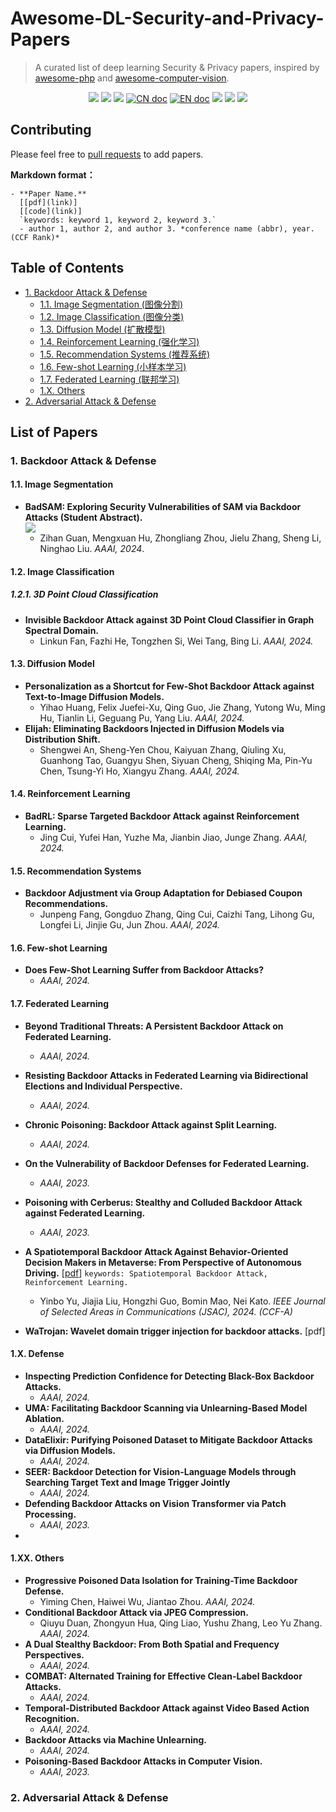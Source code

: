 # Awesome-DL-Security-and-Privacy-Papers
> A curated list of deep learning Security & Privacy papers, inspired by [awesome-php](https://github.com/ziadoz/awesome-php) and [awesome-computer-vision](https://github.com/jbhuang0604/awesome-computer-vision).

<p align='center'>
<img src="https://img.shields.io/github/stars/Allenpandas/Awesome-ML-Supply-Chain-Security-Papers.svg">
<img src="https://img.shields.io/github/forks/Allenpandas/Awesome-ML-Supply-Chain-Security-Papers.svg">
<img src="https://badges.toozhao.com/badges/01J84J9TP68RXS90T6MYGYY0CH/blue.svg" />
<a href="README.zh-CN.md"><img src="https://img.shields.io/badge/文档-中文版-blue.svg" alt="CN doc"></a>
<a href="README.md"><img src="https://img.shields.io/badge/document-English-blue.svg" alt="EN doc"></a>
<img src="https://img.shields.io/github/repo-size/Allenpandas/Awesome-ML-Supply-Chain-Security-Papers.svg">
<img src="https://img.shields.io/github/issues/Allenpandas/Awesome-ML-Supply-Chain-Security-Papers.svg">
<img src="https://img.shields.io/github/issues-pr/Allenpandas/Awesome-ML-Supply-Chain-Security-Papers.svg">
</p>


## Contributing

Please feel free to [pull requests](https://github.com/ASRS-Lab/Awesome-ML-Supply-Chain-Security-Papers/pulls) to add papers.

**Markdown format：**

```
- **Paper Name.**
  [[pdf](link)]
  [[code](link)]
  `keywords: keyword 1, keyword 2, keyword 3.`
  - author 1, author 2, and author 3. *conference name (abbr), year. (CCF Rank)*
```

## Table of Contents

- [1. Backdoor Attack & Defense](#1-Backdoor-Attack--Defense)
  - [1.1. Image Segmentation (图像分割)](#11-Image-Segmentation)
  - [1.2. Image Classification (图像分类)](#12-Image-Classification)
  - [1.3. Diffusion Model (扩散模型)](#13-Diffusion-Model)
  - [1.4. Reinforcement Learning (强化学习)](#14-Reinforcement-Learning)
  - [1.5. Recommendation Systems (推荐系统)](#15-Recommendation-Systems)
  - [1.6. Few-shot Learning (小样本学习)](#16-Few-shot-Learning)
  - [1.7. Federated Learning (联邦学习)](#17-Federated-Learning)
  - [1.X. Others](#1X-Others)
- [2. Adversarial Attack & Defense](#2-Adversarial-Attack--Defense)

## List of Papers

### 1. Backdoor Attack & Defense

#### 1.1. Image Segmentation

- **BadSAM: Exploring Security Vulnerabilities of SAM via Backdoor Attacks (Student Abstract).** <div><img src="https://img.shields.io/badge/CCF_A-DC3545"></div>
  - Zihan Guan, Mengxuan Hu, Zhongliang Zhou, Jielu Zhang, Sheng Li, Ninghao Liu. *AAAI, 2024*.

#### 1.2. Image Classification

##### 1.2.1. 3D Point Cloud Classification

- **Invisible Backdoor Attack against 3D Point Cloud Classifier in Graph Spectral Domain.**
  - Linkun Fan, Fazhi He, Tongzhen Si, Wei Tang, Bing Li. *AAAI, 2024.*

#### 1.3. Diffusion Model

- **Personalization as a Shortcut for Few-Shot Backdoor Attack against Text-to-Image Diffusion Models.**
  - Yihao Huang, Felix Juefei-Xu, Qing Guo, Jie Zhang, Yutong Wu, Ming Hu, Tianlin Li, Geguang Pu, Yang Liu. *AAAI, 2024.*
- **Elijah: Eliminating Backdoors Injected in Diffusion Models via Distribution Shift.**
  - Shengwei An, Sheng-Yen Chou, Kaiyuan Zhang, Qiuling Xu, Guanhong Tao, Guangyu Shen, Siyuan Cheng, Shiqing Ma, Pin-Yu Chen, Tsung-Yi Ho, Xiangyu Zhang. *AAAI, 2024.*

#### 1.4. Reinforcement Learning

- **BadRL: Sparse Targeted Backdoor Attack against Reinforcement Learning.**
  - Jing Cui, Yufei Han, Yuzhe Ma, Jianbin Jiao, Junge Zhang. *AAAI, 2024.*

#### 1.5. Recommendation Systems

- **Backdoor Adjustment via Group Adaptation for Debiased Coupon Recommendations.**
  - Junpeng Fang, Gongduo Zhang, Qing Cui, Caizhi Tang, Lihong Gu, Longfei Li, Jinjie Gu, Jun Zhou. *AAAI, 2024.*

#### 1.6. Few-shot Learning

- **Does Few-Shot Learning Suffer from Backdoor Attacks?**
  - *AAAI, 2024.*

#### 1.7. Federated Learning

- **Beyond Traditional Threats: A Persistent Backdoor Attack on Federated Learning.**
  - *AAAI, 2024.*
- **Resisting Backdoor Attacks in Federated Learning via Bidirectional Elections and Individual Perspective.**
  - *AAAI, 2024.*
- **Chronic Poisoning: Backdoor Attack against Split Learning.**
  - *AAAI, 2024.*
- **On the Vulnerability of Backdoor Defenses for Federated Learning.**
  - *AAAI, 2023.*
- **Poisoning with Cerberus: Stealthy and Colluded Backdoor Attack against Federated Learning.**
  - *AAAI, 2023.*

- **A Spatiotemporal Backdoor Attack Against Behavior-Oriented Decision Makers in Metaverse: From Perspective of Autonomous Driving.** [[pdf](https://ieeexplore.ieee.org/abstract/document/10368076)] `keywords: Spatiotemporal Backdoor Attack, Reinforcement Learning.`
  - Yinbo Yu, Jiajia Liu, Hongzhi Guo, Bomin Mao, Nei Kato. *IEEE Journal of Selected Areas in Communications (JSAC), 2024. (CCF-A)* 
- **WaTrojan: Wavelet domain trigger injection for backdoor attacks.** [pdf]

#### 1.X. Defense

- **Inspecting Prediction Confidence for Detecting Black-Box Backdoor Attacks.**
  - *AAAI, 2024.*
- **UMA: Facilitating Backdoor Scanning via Unlearning-Based Model Ablation.**
  - *AAAI, 2024.*
- **DataElixir: Purifying Poisoned Dataset to Mitigate Backdoor Attacks via Diffusion Models.**
  - *AAAI, 2024.*
- **SEER: Backdoor Detection for Vision-Language Models through Searching Target Text and Image Trigger Jointly**
  - *AAAI, 2024.*
- **Defending Backdoor Attacks on Vision Transformer via Patch Processing.**
  - *AAAI, 2023.*
- 

#### 1.XX. Others

- **Progressive Poisoned Data Isolation for Training-Time Backdoor Defense.**
  - Yiming Chen, Haiwei Wu, Jiantao Zhou. *AAAI, 2024.*
- **Conditional Backdoor Attack via JPEG Compression.**
  - Qiuyu Duan, Zhongyun Hua, Qing Liao, Yushu Zhang, Leo Yu Zhang. *AAAI, 2024.*
- **A Dual Stealthy Backdoor: From Both Spatial and Frequency Perspectives.**
  - *AAAI, 2024.*
- **COMBAT: Alternated Training for Effective Clean-Label Backdoor Attacks.**
  - *AAAI, 2024.*
- **Temporal-Distributed Backdoor Attack against Video Based Action Recognition.**
  - *AAAI, 2024.*
- **Backdoor Attacks via Machine Unlearning.**
  - *AAAI, 2024.*
- **Poisoning-Based Backdoor Attacks in Computer Vision.**
  - *AAAI, 2023.*

### 2. Adversarial Attack & Defense

